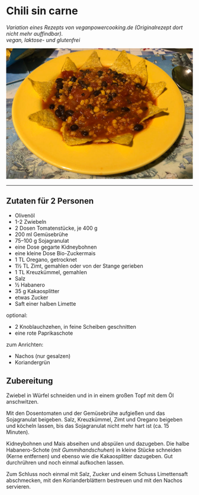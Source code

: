 # Chili sin carne

_Variation eines Rezepts von veganpowercooking.de (Originalrezept dort nicht mehr auffindbar)._  
_vegan, laktose- und glutenfrei_

![Serviervorschlag](./chili_sin_carne.jpg "Serviervorschlag")

----

## Zutaten für 2 Personen

* Olivenöl
* 1-2 Zwiebeln
* 2 Dosen Tomatenstücke, je 400 g
* 200 ml Gemüsebrühe
* 75–100 g Sojagranulat
* eine Dose gegarte Kidneybohnen
* eine kleine Dose Bio-Zuckermais
* 1 TL Oregano, getrocknet
* 1½ TL Zimt, gemahlen oder von der Stange gerieben
* 1 TL Kreuzkümmel, gemahlen
* Salz
* ½ Habanero
* 35 g Kakaosplitter
* etwas Zucker
* Saft einer halben Limette

optional:
* 2 Knoblauchzehen, in feine Scheiben geschnitten
* eine rote Paprikaschote

zum Anrichten:
* Nachos (nur gesalzen)
* Koriandergrün

## Zubereitung

Zwiebel in Würfel schneiden und in in einem großen Topf mit dem Öl anschwitzen.

Mit den Dosentomaten und der Gemüsebrühe aufgießen und das Sojagranulat
beigeben. Salz, Kreuzkümmel, Zimt und Oregano beigeben und köcheln lassen,
bis das Sojagranulat nicht mehr hart ist (ca. 15 Minuten).

Kidneybohnen und Mais abseihen und abspülen und dazugeben.
Die halbe Habanero-Schote (*mit Gummihandschuhen*)
in kleine Stücke schneiden (Kerne entfernen) und ebenso wie die
Kakaosplitter dazugeben. Gut durchrühren und noch einmal aufkochen lassen.

Zum Schluss noch einmal mit Salz, Zucker und einem
Schuss Limettensaft abschmecken, mit den Korianderblättern bestreuen
und mit den Nachos servieren.
